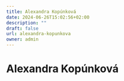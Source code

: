 ```yaml
---
title: Alexandra Kopúnková
date: 2024-06-26T15:02:56+02:00
description: ""
draft: false
url: alexandra-kopunkova
owner: admin
---
```

# Alexandra Kopúnková
<!-- SECTION BREAK -->
